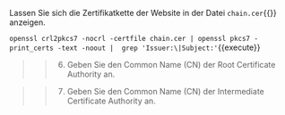 Lassen Sie sich die Zertifikatkette der Website in der Datei `chain.cer`{{}} anzeigen.

`openssl crl2pkcs7 -nocrl -certfile chain.cer | openssl pkcs7 -print_certs -text -noout |  grep 'Issuer:\|Subject:'`{{execute}}

>>6) Geben Sie den Common Name (CN) der Root Certificate Authority an.

>>7) Geben Sie den Common Name (CN) der Intermediate Certificate Authority an.